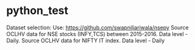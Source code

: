 # python_test

Dataset selection:
Use: https://github.com/swapniljariwala/nsepy
Source OCLHV data for NSE stocks (INFY,TCS) between 2015-2016. Data level - Daily.
Source OCLHV data for NIFTY IT index. Data level - Daily

